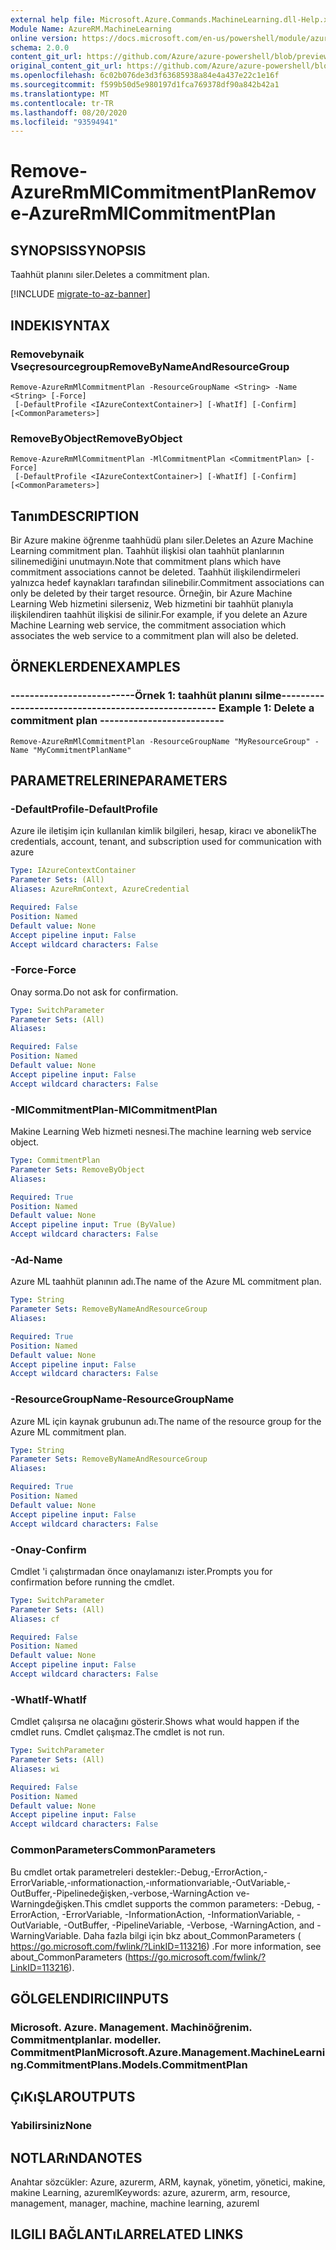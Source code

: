 ```yaml
---
external help file: Microsoft.Azure.Commands.MachineLearning.dll-Help.xml
Module Name: AzureRM.MachineLearning
online version: https://docs.microsoft.com/en-us/powershell/module/azurerm.machinelearning/remove-azurermmlcommitmentplan
schema: 2.0.0
content_git_url: https://github.com/Azure/azure-powershell/blob/preview/src/ResourceManager/MachineLearning/Commands.MachineLearning/help/Remove-AzureRmMlCommitmentPlan.md
original_content_git_url: https://github.com/Azure/azure-powershell/blob/preview/src/ResourceManager/MachineLearning/Commands.MachineLearning/help/Remove-AzureRmMlCommitmentPlan.md
ms.openlocfilehash: 6c02b076de3d3f63685938a84e4a437e22c1e16f
ms.sourcegitcommit: f599b50d5e980197d1fca769378df90a842b42a1
ms.translationtype: MT
ms.contentlocale: tr-TR
ms.lasthandoff: 08/20/2020
ms.locfileid: "93594941"
---
```

# <span data-ttu-id="0234d-101">Remove-AzureRmMlCommitmentPlan</span><span class="sxs-lookup"><span data-stu-id="0234d-101">Remove-AzureRmMlCommitmentPlan</span></span>

## <span data-ttu-id="0234d-102">SYNOPSIS</span><span class="sxs-lookup"><span data-stu-id="0234d-102">SYNOPSIS</span></span>
<span data-ttu-id="0234d-103">Taahhüt planını siler.</span><span class="sxs-lookup"><span data-stu-id="0234d-103">Deletes a commitment plan.</span></span>

[!INCLUDE [migrate-to-az-banner](../../includes/migrate-to-az-banner.md)]

## <span data-ttu-id="0234d-104">INDEKI</span><span class="sxs-lookup"><span data-stu-id="0234d-104">SYNTAX</span></span>

### <span data-ttu-id="0234d-105">Removebynaik Vseçresourcegroup</span><span class="sxs-lookup"><span data-stu-id="0234d-105">RemoveByNameAndResourceGroup</span></span>
```
Remove-AzureRmMlCommitmentPlan -ResourceGroupName <String> -Name <String> [-Force]
 [-DefaultProfile <IAzureContextContainer>] [-WhatIf] [-Confirm] [<CommonParameters>]
```

### <span data-ttu-id="0234d-106">RemoveByObject</span><span class="sxs-lookup"><span data-stu-id="0234d-106">RemoveByObject</span></span>
```
Remove-AzureRmMlCommitmentPlan -MlCommitmentPlan <CommitmentPlan> [-Force]
 [-DefaultProfile <IAzureContextContainer>] [-WhatIf] [-Confirm] [<CommonParameters>]
```

## <span data-ttu-id="0234d-107">Tanım</span><span class="sxs-lookup"><span data-stu-id="0234d-107">DESCRIPTION</span></span>
<span data-ttu-id="0234d-108">Bir Azure makine öğrenme taahhüdü planı siler.</span><span class="sxs-lookup"><span data-stu-id="0234d-108">Deletes an Azure Machine Learning commitment plan.</span></span> <span data-ttu-id="0234d-109">Taahhüt ilişkisi olan taahhüt planlarının silinemediğini unutmayın.</span><span class="sxs-lookup"><span data-stu-id="0234d-109">Note that commitment plans which have commitment associations cannot be deleted.</span></span> <span data-ttu-id="0234d-110">Taahhüt ilişkilendirmeleri yalnızca hedef kaynakları tarafından silinebilir.</span><span class="sxs-lookup"><span data-stu-id="0234d-110">Commitment associations can only be deleted by their target resource.</span></span> <span data-ttu-id="0234d-111">Örneğin, bir Azure Machine Learning Web hizmetini silerseniz, Web hizmetini bir taahhüt planıyla ilişkilendiren taahhüt ilişkisi de silinir.</span><span class="sxs-lookup"><span data-stu-id="0234d-111">For example, if you delete an Azure Machine Learning web service, the commitment association which associates the web service to a commitment plan will also be deleted.</span></span>

## <span data-ttu-id="0234d-112">ÖRNEKLERDEN</span><span class="sxs-lookup"><span data-stu-id="0234d-112">EXAMPLES</span></span>

### <span data-ttu-id="0234d-113">--------------------------Örnek 1: taahhüt planını silme--------------------------</span><span class="sxs-lookup"><span data-stu-id="0234d-113">--------------------------  Example 1: Delete a commitment plan  --------------------------</span></span>
```
Remove-AzureRmMlCommitmentPlan -ResourceGroupName "MyResourceGroup" -Name "MyCommitmentPlanName"
```

## <span data-ttu-id="0234d-114">PARAMETRELERINE</span><span class="sxs-lookup"><span data-stu-id="0234d-114">PARAMETERS</span></span>

### <span data-ttu-id="0234d-115">-DefaultProfile</span><span class="sxs-lookup"><span data-stu-id="0234d-115">-DefaultProfile</span></span>
<span data-ttu-id="0234d-116">Azure ile iletişim için kullanılan kimlik bilgileri, hesap, kiracı ve abonelik</span><span class="sxs-lookup"><span data-stu-id="0234d-116">The credentials, account, tenant, and subscription used for communication with azure</span></span>

```yaml
Type: IAzureContextContainer
Parameter Sets: (All)
Aliases: AzureRmContext, AzureCredential

Required: False
Position: Named
Default value: None
Accept pipeline input: False
Accept wildcard characters: False
```

### <span data-ttu-id="0234d-117">-Force</span><span class="sxs-lookup"><span data-stu-id="0234d-117">-Force</span></span>
<span data-ttu-id="0234d-118">Onay sorma.</span><span class="sxs-lookup"><span data-stu-id="0234d-118">Do not ask for confirmation.</span></span>

```yaml
Type: SwitchParameter
Parameter Sets: (All)
Aliases: 

Required: False
Position: Named
Default value: None
Accept pipeline input: False
Accept wildcard characters: False
```

### <span data-ttu-id="0234d-119">-MlCommitmentPlan</span><span class="sxs-lookup"><span data-stu-id="0234d-119">-MlCommitmentPlan</span></span>
<span data-ttu-id="0234d-120">Makine Learning Web hizmeti nesnesi.</span><span class="sxs-lookup"><span data-stu-id="0234d-120">The machine learning web service object.</span></span>

```yaml
Type: CommitmentPlan
Parameter Sets: RemoveByObject
Aliases: 

Required: True
Position: Named
Default value: None
Accept pipeline input: True (ByValue)
Accept wildcard characters: False
```

### <span data-ttu-id="0234d-121">-Ad</span><span class="sxs-lookup"><span data-stu-id="0234d-121">-Name</span></span>
<span data-ttu-id="0234d-122">Azure ML taahhüt planının adı.</span><span class="sxs-lookup"><span data-stu-id="0234d-122">The name of the Azure ML commitment plan.</span></span>

```yaml
Type: String
Parameter Sets: RemoveByNameAndResourceGroup
Aliases: 

Required: True
Position: Named
Default value: None
Accept pipeline input: False
Accept wildcard characters: False
```

### <span data-ttu-id="0234d-123">-ResourceGroupName</span><span class="sxs-lookup"><span data-stu-id="0234d-123">-ResourceGroupName</span></span>
<span data-ttu-id="0234d-124">Azure ML için kaynak grubunun adı.</span><span class="sxs-lookup"><span data-stu-id="0234d-124">The name of the resource group for the Azure ML commitment plan.</span></span>

```yaml
Type: String
Parameter Sets: RemoveByNameAndResourceGroup
Aliases: 

Required: True
Position: Named
Default value: None
Accept pipeline input: False
Accept wildcard characters: False
```

### <span data-ttu-id="0234d-125">-Onay</span><span class="sxs-lookup"><span data-stu-id="0234d-125">-Confirm</span></span>
<span data-ttu-id="0234d-126">Cmdlet 'i çalıştırmadan önce onaylamanızı ister.</span><span class="sxs-lookup"><span data-stu-id="0234d-126">Prompts you for confirmation before running the cmdlet.</span></span>

```yaml
Type: SwitchParameter
Parameter Sets: (All)
Aliases: cf

Required: False
Position: Named
Default value: None
Accept pipeline input: False
Accept wildcard characters: False
```

### <span data-ttu-id="0234d-127">-WhatIf</span><span class="sxs-lookup"><span data-stu-id="0234d-127">-WhatIf</span></span>
<span data-ttu-id="0234d-128">Cmdlet çalışırsa ne olacağını gösterir.</span><span class="sxs-lookup"><span data-stu-id="0234d-128">Shows what would happen if the cmdlet runs.</span></span> <span data-ttu-id="0234d-129">Cmdlet çalışmaz.</span><span class="sxs-lookup"><span data-stu-id="0234d-129">The cmdlet is not run.</span></span>

```yaml
Type: SwitchParameter
Parameter Sets: (All)
Aliases: wi

Required: False
Position: Named
Default value: None
Accept pipeline input: False
Accept wildcard characters: False
```

### <span data-ttu-id="0234d-130">CommonParameters</span><span class="sxs-lookup"><span data-stu-id="0234d-130">CommonParameters</span></span>
<span data-ttu-id="0234d-131">Bu cmdlet ortak parametreleri destekler:-Debug,-ErrorAction,-ErrorVariable,-ınformationaction,-ınformationvariable,-OutVariable,-OutBuffer,-Pipelinedeğişken,-verbose,-WarningAction ve-Warningdeğişken.</span><span class="sxs-lookup"><span data-stu-id="0234d-131">This cmdlet supports the common parameters: -Debug, -ErrorAction, -ErrorVariable, -InformationAction, -InformationVariable, -OutVariable, -OutBuffer, -PipelineVariable, -Verbose, -WarningAction, and -WarningVariable.</span></span> <span data-ttu-id="0234d-132">Daha fazla bilgi için bkz about_CommonParameters ( https://go.microsoft.com/fwlink/?LinkID=113216) .</span><span class="sxs-lookup"><span data-stu-id="0234d-132">For more information, see about_CommonParameters (https://go.microsoft.com/fwlink/?LinkID=113216).</span></span>

## <span data-ttu-id="0234d-133">GÖLGELENDIRICI</span><span class="sxs-lookup"><span data-stu-id="0234d-133">INPUTS</span></span>

### <span data-ttu-id="0234d-134">Microsoft. Azure. Management. Machinöğrenim. Commitmentplanlar. modeller. CommitmentPlan</span><span class="sxs-lookup"><span data-stu-id="0234d-134">Microsoft.Azure.Management.MachineLearning.CommitmentPlans.Models.CommitmentPlan</span></span>

## <span data-ttu-id="0234d-135">ÇıKıŞLAR</span><span class="sxs-lookup"><span data-stu-id="0234d-135">OUTPUTS</span></span>

### <span data-ttu-id="0234d-136">Yabilirsiniz</span><span class="sxs-lookup"><span data-stu-id="0234d-136">None</span></span>

## <span data-ttu-id="0234d-137">NOTLARıNDA</span><span class="sxs-lookup"><span data-stu-id="0234d-137">NOTES</span></span>
<span data-ttu-id="0234d-138">Anahtar sözcükler: Azure, azurerm, ARM, kaynak, yönetim, yönetici, makine, makine Learning, azureml</span><span class="sxs-lookup"><span data-stu-id="0234d-138">Keywords: azure, azurerm, arm, resource, management, manager, machine, machine learning, azureml</span></span>

## <span data-ttu-id="0234d-139">ILGILI BAĞLANTıLAR</span><span class="sxs-lookup"><span data-stu-id="0234d-139">RELATED LINKS</span></span>

